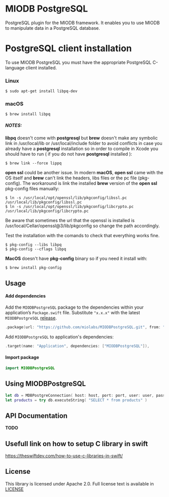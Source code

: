 # MIODB PostgreSQL

PostgreSQL plugin for the MIODB framework. It enables you to use MIODB to manipulate data in a PostgreSQL database.


# PostgreSQL client installation
To use MIODB PostgreSQL you must have the appropriate PostgreSQL C-language client installed.

### Linux
```
$ sudo apt-get install libpq-dev
```

### macOS
```
$ brew install libpq
```

##### NOTES: 

**libpq** doesn't come with **postgresql** but **brew** doesn't make any symbolic link in /usr/local/lib or /usr/local/include folder to avoid conflicts in case you already have a **postgresql** installation so in order to compile in Xcode you should have to run ( if you do not have **postgresql** installed ):
```
$ brew link --force lippq
```

**open ssl** could be another issue. In modern **macOS**, **open ssl** came with the OS itself and **brew** can't link the headers, libs files or the pc file (pkg-config). The workaround is link the installed **brew** version of the **open ssl** pkg-config files manually:
```
$ ln -s /usr/local/opt/openssl/lib/pkgconfig/libssl.pc /usr/local/lib/pkgconfig/libssl.pc
$ ln -s /usr/local/opt/openssl/lib/pkgconfig/libcrypto.pc /usr/local/lib/pkgconfig/libcrypto.pc
```  

Be aware that sometimes the url that the openssl is installed is /usr/local/Cellar/openssl@3/lib/pkgconfig so change the path accordingly.

Test the installation with the comands to check that everything works fine.
```
$ pkg-config --libs libpq
$ pkg-config --cflags libpq
```
  
**MacOS** doesn't have **pkg-config** binary so if you need it install with:
```
$ brew install pkg-config
```

## Usage

#### Add dependencies

Add the `MIODBPostgreSQL` package to the dependencies within your application’s `Package.swift` file. Substitute `"x.x.x"` with the latest `MIODBPostgreSQL` [release](https://github.com/miolabs/MIODBPostgreSQL/releases).

```swift
.package(url: "https://github.com/miolabs/MIODBPostgreSQL.git", from: "x.x.x")
```

Add `MIODBPostgreSQL` to application's dependencies:

```swift
.target(name: "Application", dependencies: ["MIODBPostgreSQL"]),
```

#### Import package

```swift
import MIODBPostgreSQL
```

## Using MIODBPostgreSQL

```swift
let db = MDBPostgreConnection( host: host, port: port, user: user, password: password, database: db )
let products = try db.executeString( "SELECT * from products" )
```

## API Documentation

**TODO**


## Usefull link on how to setup C library in swift
https://theswiftdev.com/how-to-use-c-libraries-in-swift/

## License
This library is licensed under Apache 2.0. Full license text is available in [LICENSE](https://github.com/miolabs/MIODBPostgreSQL/blob/master/LICENSE.txt)
